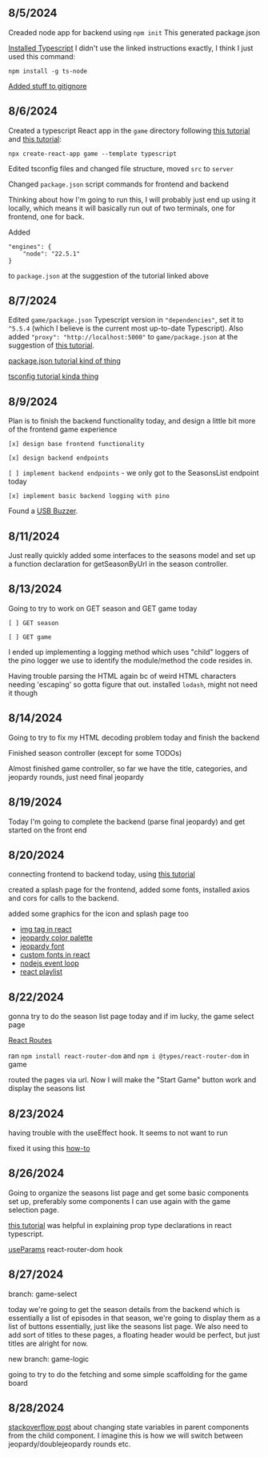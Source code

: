 8/5/2024
--------
Creaded node app for backend using `npm init`
This generated package.json

[Installed Typescript](https://www.digitalocean.com/community/tutorials/setting-up-a-node-project-with-typescript)
I didn't use the linked instructions exactly, I think I just used this command: 
```
npm install -g ts-node
```

[Added stuff to gitignore](https://github.com/github/gitignore/blob/main/Node.gitignore)




8/6/2024
--------
Created a typescript React app in the `game` directory following [this tutorial](https://www.freecodecamp.org/news/how-to-create-a-react-app-with-a-node-backend-the-complete-guide/) and [this tutorial](https://create-react-app.dev/docs/adding-typescript/):
```
npx create-react-app game --template typescript
```

Edited tsconfig files and changed file structure, moved `src` to `server`

Changed `package.json` script commands for frontend and backend

Thinking about how I'm going to run this, I will probably just end up using it locally, which means it will basically run out of two terminals, one for frontend, one for back. 

Added 
```
"engines": {
    "node": "22.5.1"
}
```
to `package.json` at the suggestion of the tutorial linked above



8/7/2024
--------
Edited `game/package.json` Typescript version in `"dependencies"`, set it to `^5.5.4` (which I believe is the current most up-to-date Typescript).
Also added `"proxy": "http://localhost:5000"` to `game/package.json` at the suggestion of [this tutorial](https://www.freecodecamp.org/news/how-to-create-a-react-app-with-a-node-backend-the-complete-guide/).

[package.json tutorial kind of thing](https://nodesource.com/blog/the-basics-of-package-json-in-node-js-and-npm/)

[tsconfig tutorial kinda thing](https://www.typescriptlang.org/tsconfig/)


8/9/2024
--------
Plan is to finish the backend functionality today, and design a little bit more of the frontend game experience

`[x] design base frontend functionality`

`[x] design backend endpoints`

`[ ] implement backend endpoints` - we only got to the SeasonsList endpoint today

`[x] implement basic backend logging with pino`

Found a [USB Buzzer](https://www.delcomproducts.com/productdetails.asp?PartNumber=706400).



8/11/2024
---------
Just really quickly added some interfaces to the seasons model and set up a function declaration for getSeasonByUrl in the season controller. 




8/13/2024
---------
Going to try to work on GET season and GET game today

`[ ] GET season`

`[ ] GET game`

I ended up implementing a logging method which uses "child" loggers of the pino logger we use to identify the module/method the code resides in.

Having trouble parsing the HTML again bc of weird HTML characters needing 'escaping' so gotta figure that out. installed `lodash`, might not need it though



8/14/2024
---------
Going to try to fix my HTML decoding problem today and finish the backend

Finished season controller (except for some TODOs)

Almost finished game controller, so far we have the title, categories, and jeopardy rounds, just need final jeopardy




8/19/2024
---------
Today I'm going to complete the backend (parse final jeopardy) and get started on the front end



8/20/2024
---------
connecting frontend to backend today, using [this tutorial](https://dev.to/techcheck/creating-a-react-node-and-express-app-1ieg)

created a splash page for the frontend, added some fonts, installed axios and cors for calls to the backend.

added some graphics for the icon and splash page too

- [img tag in react](https://create-react-app.dev/docs/adding-images-fonts-and-files/)
- [jeopardy color palette](https://www.color-hex.com/color-palette/1019329)
- [jeopardy font](https://www.reddit.com/r/Jeopardy/comments/gumlmm/what_font_does_jeopardy_use/)
- [custom fonts in react](https://dev.to/ziqinyeow/how-to-add-custom-font-file-to-your-react-app-31kb)
- [nodejs event loop](https://nodejs.org/en/learn/asynchronous-work/event-loop-timers-and-nexttick)
- [react playlist](https://youtu.be/ijdCDd8Wg2o?si=X-xs1Vsv6R7skGiH)


8/22/2024
---------
gonna try to do the season list page today and if im lucky, the game select page

[React Routes](https://www.youtube.com/watch?v=xMYo9jaMah8)

ran `npm install react-router-dom` and `npm i @types/react-router-dom` in game 

routed the pages via url. Now I will make the "Start Game" button work and display the seasons list



8/23/2024
---------
having trouble with the useEffect hook. It seems to not want to run

fixed it using this [how-to](https://stackoverflow.com/questions/57847626/using-async-await-inside-a-react-functional-component)


8/26/2024
---------
Going to organize the seasons list page and get some basic components set up, preferably some components I can use again with the game selection page.

[this tutorial](https://akoskm.com/how-to-type-react-props-with-typescript) was helpful in explaining prop type declarations in react typescript.

[useParams](https://reactrouter.com/en/main/hooks/use-params) react-router-dom hook


8/27/2024
---------
branch: game-select

today we're going to get the season details from the backend which is essentially a list of episodes in that season, we're going to display them as a list of buttons essentially, just like the seasons list page. We also need to add sort of titles to these pages, a floating header would be perfect, but just titles are alright for now.

new branch: game-logic

going to try to do the fetching and some simple scaffolding for the game board


8/28/2024
---------
[stackoverflow post](https://stackoverflow.com/questions/55028583/how-do-i-call-setstate-from-another-component-in-reactjs) about changing state variables in parent components from the child component. I imagine this is how we will switch between jeopardy/doublejeopardy rounds etc.